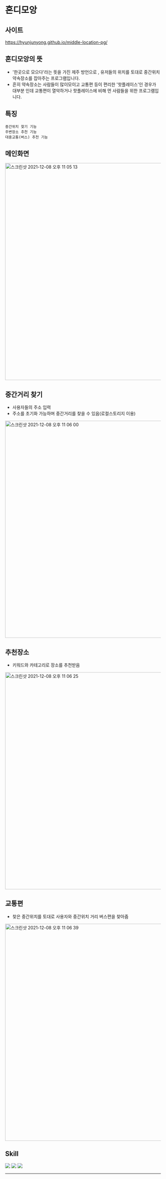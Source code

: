 혼디모앙
=============

## 사이트
https://hyunjunyong.github.io/middle-location-pg/


## 혼디모앙의 뜻
* '한곳으로 모으다'라는 뜻을 가진 제주 방언으로 , 유저들의 위치를 토대로 중간위치 약속장소를 잡아주는 프로그램입니다.
* 흔히 약속장소는 사람들이 많이모이고 교통편 등이 편리한 '핫플레이스'인 경우가 대부분 인데 교통편이 열악하거나 핫플레이스에 비해 먼 사람들을 위한 프로그램입니다.
   
## 특징
    중간위치 찾기 기능
    주변장소 추천 기능
    대중교통(버스) 추천 기능
    
## 메인화면
<img width="700" alt="스크린샷 2021-12-08 오후 11 05 13" src="https://user-images.githubusercontent.com/26618280/145222818-74598109-e716-48d2-adb7-fbe76ee706c3.png">

## 중간거리 찾기
* 사용자들의 주소 입력
* 주소를 초기화 가능하며 중간거리를 찾을 수 있음(로컬스토리지 이용)
<img width="700" alt="스크린샷 2021-12-08 오후 11 06 00" src="https://user-images.githubusercontent.com/26618280/145222834-0ce8496f-28fc-4722-a778-bafcbd114f9f.png">

## 추천장소
* 키워드와 카테고리로 장소를 추천받음
<img width="700" alt="스크린샷 2021-12-08 오후 11 06 25" src="https://user-images.githubusercontent.com/26618280/145222847-f118c43f-1d7d-470b-9fcb-5d19149ad0e4.png">

## 교통편
* 찾은 중간위치를  토대로 사용자와 중간위치 거리 버스편을 찾아줌
<img width="700" alt="스크린샷 2021-12-08 오후 11 06 39" src="https://user-images.githubusercontent.com/26618280/145222849-ff57bf37-a759-471a-bf89-741e4444db77.png">





## Skill
<img src="https://img.shields.io/badge/Javascript-ffb13b?style=flat-square&logo=javascript&logoColor=white"/></a>
<img src="https://img.shields.io/badge/css-1572B6?style=flat-square&logo=css3&logoColor=white"/></a>
<img src="https://img.shields.io/badge/HTML5-blueviolet?style=flat-square&logo=html5&logoColor=white"/></a>

* * *

